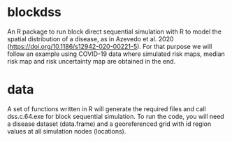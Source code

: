 # blockdss

An R package to run block direct sequential simulation with R to model the spatial distribution of a
disease, as in Azevedo et al. 2020 (https://doi.org/10.1186/s12942-020-00221-5). For that purpose we will follow an example using COVID-19 data where
simulated risk maps, median risk map and risk uncertainty map are obtained in the end.

# data

A set of functions written in R will generate the required files and call dss.c.64.exe for block sequential
simulation. To run the code, you will need a disease dataset (data.frame) and a georeferenced grid with id region values at all simulation nodes (locations).
